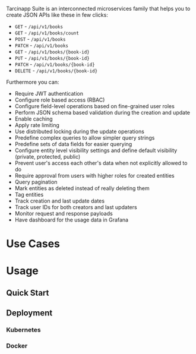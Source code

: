 Tarcinapp Suite is an interconnected microservices family that helps you to create JSON APIs like these in few clicks:  
* `GET` - `/api/v1/books`
* `GET` - `/api/v1/books/count`
* `POST` - `/api/v1/books`
* `PATCH` - `/api/v1/books`
* `GET` - `/api/v1/books/{book-id}`
* `PUT` - `/api/v1/books/{book-id}`
* `PATCH` - `/api/v1/books/{book-id}`
* `DELETE` - `/api/v1/books/{book-id}`
  
Furthermore you can:
* Require JWT authentication
* Configure role based access (RBAC)
* Configure field-level operations based on fine-grained user roles
* Perform JSON schema based validation during the creation and update
* Enable caching
* Apply rate limiting
* Use distributed locking during the update operations
* Predefine complex queries to allow simpler query strings
* Predefine sets of data fields for easier querying
* Configure entity level visibility settings and define default visibility (private, protected, public)
* Prevent user's access each other's data when not explicitly allowed to do
* Require approval from users with higher roles for created entities
* Query pagination
* Mark entities as deleted instead of really deleting them
* Tag entities
* Track creation and last update dates
* Track user IDs for both creators and last updaters
* Monitor request and response payloads
* Have dashboard for the usage data in Grafana
# Use Cases
# Usage
## Quick Start
## Deployment 
### Kubernetes
### Docker
